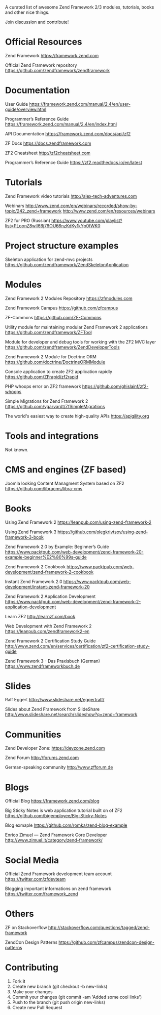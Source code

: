 A curated list of awesome Zend Framework 2/3 modules, tutorials, books and other nice things.

Join discussion and contribute!

Official Resources
==================

Zend Framework
https://framework.zend.com

Official Zend Framework repository
https://github.com/zendframework/zendframework

Documentation
=============

User Guide
https://framework.zend.com/manual/2.4/en/user-guide/overview.html

Programmer’s Reference Guide
https://framework.zend.com/manual/2.4/en/index.html

API Documentation
https://framework.zend.com/docs/api/zf2

ZF Docs
https://docs.zendframework.com

ZF2 Cheatsheet
http://zf2cheatsheet.com

Programmer’s Reference Guide
https://zf2.readthedocs.io/en/latest

Tutorials
=========

Zend Framework video tutorials
http://alex-tech-adventures.com

Webinars
http://www.zend.com/en/webinars/recorded/show-by-topic/242_zend+framework
http://www.zend.com/en/resources/webinars

ZF2 for PRO (Russian)
https://www.youtube.com/playlist?list=PLoonZ8wII66j76OU66nzKdKy1kYp0fWK0

Project structure examples
==========================

Skeleton application for zend-mvc projects
https://github.com/zendframework/ZendSkeletonApplication

Modules
=======

Zend Framework 2 Modules Repository
https://zfmodules.com

Zend Framework Campus
https://github.com/zfcampus

ZF-Commons
https://github.com/ZF-Commons

Utility module for maintaining modular Zend Framework 2 applications
https://github.com/zendframework/ZFTool

Module for developer and debug tools for working with the ZF2 MVC layer
https://github.com/zendframework/ZendDeveloperTools

Zend Framework 2 Module for Doctrine ORM
https://github.com/doctrine/DoctrineORMModule

Console application to create ZF2 application rapidly
https://github.com/ZFrapid/zf2rapid

PHP whoops error on ZF2 framework
https://github.com/ghislainf/zf2-whoops

Simple Migrations for Zend Framework 2
https://github.com/vgarvardt/ZfSimpleMigrations

The world's easiest way to create high-quality APIs
https://apigility.org

Tools and integrations
======================
Not known.

CMS and engines (ZF based)
==========================

Joomla looking Content Managment System based on ZF2
https://github.com/libracms/libra-cms

Books
=====

Using Zend Framework 2
https://leanpub.com/using-zend-framework-2

Using Zend Framework 3
https://github.com/olegkrivtsov/using-zend-framework-3-book

Zend Framework 2.0 by Example: Beginner’s Guide
https://www.packtpub.com/web-development/zend-framework-20-example-beginner%E2%80%99s-guide

Zend Framework 2 Cookbook
https://www.packtpub.com/web-development/zend-framework-2-cookbook

Instant Zend Framework 2.0
https://www.packtpub.com/web-development/instant-zend-framework-20

Zend Framework 2 Application Development
https://www.packtpub.com/web-development/zend-framework-2-application-development

Learn ZF2
http://learnzf.com/book

Web Development with Zend Framework 2
https://leanpub.com/zendframework2-en

Zend Framework 2 Certification Study Guide
http://www.zend.com/en/services/certification/zf2-certification-study-guide

Zend Framework 3 - Das Praxisbuch (German)
https://www.zendframeworkbuch.de

Slides
======

Ralf Eggert
http://www.slideshare.net/eggertralf/

Slides about Zend Framework from SlideShare
http://www.slideshare.net/search/slideshow?q=zend+framework

Communities
===========

Zend Developer Zone:
https://devzone.zend.com

Zend Forum
http://forums.zend.com

German-speaking community
http://www.zfforum.de

Blogs
=====

Official Blog
https://framework.zend.com/blog

Big Sticky Notes is web application tutorial built on of ZF2
https://github.com/bigemployee/Big-Sticky-Notes

Blog exmaple
https://github.com/romka/zend-blog-example

Enrico Zimuel — Zend Framework Core Developer
http://www.zimuel.it/category/zend-framework/

Social Media
============

Official Zend Framework development team account
https://twitter.com/zfdevteam

Blogging important informations on zend framework
https://twitter.com/framework_zend

Others
======

ZF on Stackoverflow
http://stackoverflow.com/questions/tagged/zend-framework

ZendCon Design Patterns
https://github.com/zfcampus/zendcon-design-patterns

Contributing
============

1. Fork it
2. Create new branch (git checkout -b new-links)
3. Make your changes
4. Commit your changes (git commit -am 'Added some cool links')
5. Push to the branch (git push origin new-links)
6. Create new Pull Request
